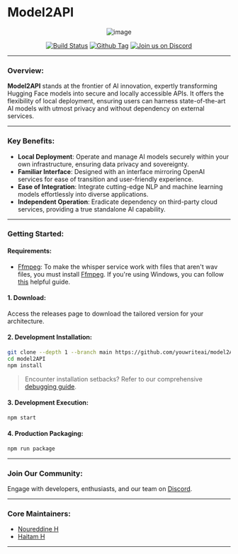 # Model2API

<div align="center">

![image](https://github.com/youwriteai/model2API/assets/57036855/c7d35e97-aed9-4826-a68d-58b33d36a901)




[![Build Status][github-actions-status]][github-actions-url]
[![Github Tag][github-tag-image]][github-tag-url]
[![Join us on Discord](https://badgen.net/badge/icon/discord?icon=discord&label)](https://discord.gg/J3EgnAqnnQ)

</div>

---

### Overview:

**Model2API** stands at the frontier of AI innovation, expertly transforming Hugging Face models into secure and locally accessible APIs. It offers the flexibility of local deployment, ensuring users can harness state-of-the-art AI models with utmost privacy and without dependency on external services.

---

### Key Benefits:

- **Local Deployment**: Operate and manage AI models securely within your own infrastructure, ensuring data privacy and sovereignty.
- **Familiar Interface**: Designed with an interface mirroring OpenAI services for ease of transition and user-friendly experience.
- **Ease of Integration**: Integrate cutting-edge NLP and machine learning models effortlessly into diverse applications.
- **Independent Operation**: Eradicate dependency on third-party cloud services, providing a true standalone AI capability.

---

### Getting Started:

#### Requirements:
- [Ffmpeg](https://ffmpeg.org/): To make the whisper service work with files that aren't wav files, you must install [Ffmpeg](https://ffmpeg.org/). If you're using Windows, you can follow [this](https://phoenixnap.com/kb/ffmpeg-windows) helpful guide.

#### 1. Download:
Access the releases page to download the tailored version for your architecture.

#### 2. Development Installation:

```bash
git clone --depth 1 --branch main https://github.com/youwriteai/model2API.git model2API
cd model2API
npm install
```

> Encounter installation setbacks? Refer to our comprehensive [debugging guide](https://github.com/youwriteai/model2API/issues/400).

#### 3. Development Execution:

```bash
npm start
```

#### 4. Production Packaging:

```bash
npm run package
```

---

### Join Our Community:

Engage with developers, enthusiasts, and our team on [Discord](https://discord.gg/J3EgnAqnnQ).

---

### Core Maintainers:

- [Noureddine H](https://github.com/nhaouari)
- [Haitam H](https://github.com/haouarihk)

---

[github-actions-status]: https://github.com/youwriteai/model2API/workflows/Test/badge.svg
[github-actions-url]: https://github.com/youwriteai/model2API/actions
[github-tag-image]: https://img.shields.io/github/tag/youwriteai/model2API.svg?label=version
[github-tag-url]: https://github.com/youwriteai/model2API/releases/latest
